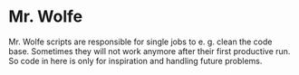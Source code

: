 # Mr. Wolfe

Mr. Wolfe scripts are responsible for single jobs to e. g. clean the code base. Sometimes they will not work anymore after their first productive run. So code in here is only for inspiration and handling future problems.
